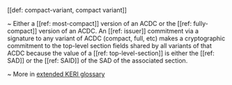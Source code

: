[[def: compact-variant, compact variant]]

~ Either a [[ref: most-compact]] version of an ACDC or the [[ref: fully-compact]] version of an ACDC. An [[ref: issuer]] commitment via a signature to any variant of ACDC (compact, full, etc) makes a cryptographic commitment to the top-level section fields shared by all variants of that ACDC because the value of a [[ref: top-level-section]] is either the [[ref: SAD]] or the [[ref: SAID]] of the SAD of the associated section.

~ More in <a href="https://weboftrust.github.io/WOT-terms/docs/glossary/compact-variant">extended KERI glossary</a>
